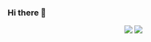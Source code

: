 ### Hi there 👋

<p align="center">
    <a href="https://www.linkedin.com/in/helderm01/" alt="Linkedin"><img src="https://image.flaticon.com/icons/svg/1409/1409945.svg"></a>
    <a href="mailto:helder.souza@pagueveloz.com.br" alt="Contact me"><img src="https://image.flaticon.com/icons/svg/732/732200.svg"></a>
</p>
